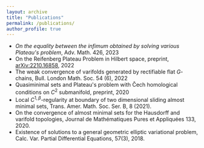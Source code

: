 ```yaml
---
layout: archive
title: "Publications"
permalink: /publications/
author_profile: true
---
```


<!-- list of papers -->
- *On the equality between the infimum obtained by solving various Plateau's problem*, Adv. Math. 426, 2023
- On the Reifenberg Plateau Problem in Hilbert space, preprint, [arXiv:2210.16858](https://arxiv.org/abs/2210.16858), 2022
- The weak convergence of varifolds generated by rectifiable flat $G$-chains, Bull. London Math. Soc. 54 (6), 2022
- Quasiminimal sets and Plateau's problem with Čech homological conditions on $C^2$ submanifold, preprint, 2020
- Local $C^{1,\beta}$-regularity at boundary of two dimensional sliding almost minimal sets, Trans. Amer. Math. Soc. Ser. B, 8 (2021).
- On the convergence of almost minimal sets for the Hausdorff and varifold topologies, Journal de Mathématiques Pures et Appliquées 133, 2020.
- Existence of solutions to a general geometric  elliptic variational problem,  Calc. Var. Partial Differential Equations, 57(3), 2018.

